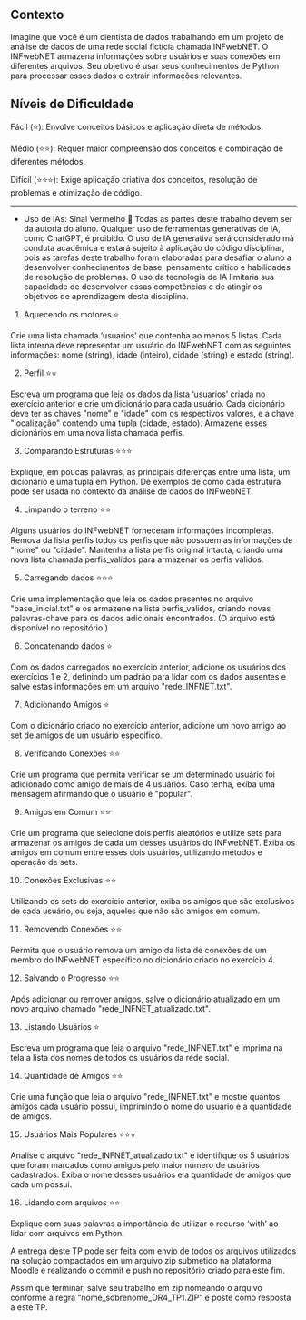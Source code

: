 
## **Contexto**
Imagine que você é um cientista de dados trabalhando em um projeto de análise de dados de uma rede social fictícia chamada INFwebNET. O INFwebNET armazena informações sobre usuários e suas conexões em diferentes arquivos. Seu objetivo é usar seus conhecimentos de Python para processar esses dados e extrair informações relevantes.

## Níveis de Dificuldade
Fácil (⭐): Envolve conceitos básicos e aplicação direta de métodos.

Médio (⭐⭐): Requer maior compreensão dos conceitos e combinação de diferentes métodos.

Difícil (⭐⭐⭐): Exige aplicação criativa dos conceitos, resolução de problemas e otimização de código.

---

- Uso de IAs: Sinal Vermelho 🔴 
Todas as partes deste trabalho devem ser da autoria do aluno. Qualquer uso de ferramentas generativas de IA, como ChatGPT, é proibido. O uso de IA generativa será considerado má conduta acadêmica e estará sujeito à aplicação do código disciplinar, pois as tarefas deste trabalho foram elaboradas para desafiar o aluno a desenvolver conhecimentos de base, pensamento crítico e habilidades de resolução de problemas. O uso da tecnologia de IA limitaria sua capacidade de desenvolver essas competências e de atingir os objetivos de aprendizagem desta disciplina.

1. Aquecendo os motores ⭐

Crie uma lista chamada ‘usuarios’ que contenha ao menos 5 listas. Cada lista interna deve representar um usuário do INFwebNET com as seguintes informações: nome (string), idade (inteiro), cidade (string) e estado (string).

2. Perfil ⭐⭐

Escreva um programa que leia os dados da lista ‘usuarios’ criada no exercício anterior e crie um dicionário para cada usuário. Cada dicionário deve ter as chaves "nome" e "idade" com os respectivos valores, e a chave "localização" contendo uma tupla (cidade, estado). Armazene esses dicionários em uma nova lista chamada perfis.

3. Comparando Estruturas ⭐⭐⭐

Explique, em poucas palavras, as principais diferenças entre uma lista, um dicionário e uma tupla em Python. Dê exemplos de como cada estrutura pode ser usada no contexto da análise de dados do INFwebNET.

4. Limpando o terreno ⭐⭐

Alguns usuários do INFwebNET forneceram informações incompletas. Remova da lista perfis todos os perfis que não possuem as informações de "nome" ou "cidade". Mantenha a lista perfis original intacta, criando uma nova lista chamada perfis_validos para armazenar os perfis válidos.

5. Carregando dados ⭐⭐⭐

Crie uma implementação que leia os dados presentes no arquivo "base_inicial.txt" e os armazene na lista perfis_validos, criando novas palavras-chave para os dados adicionais encontrados. (O arquivo está disponível no repositório.)

6. Concatenando dados ⭐

Com os dados carregados no exercício anterior, adicione os usuários dos exercícios 1 e 2, definindo um padrão para lidar com os dados ausentes e salve estas informações em um arquivo "rede_INFNET.txt".

7. Adicionando Amigos ⭐

Com o dicionário criado no exercício anterior, adicione um novo amigo ao set de amigos de um usuário específico.

8. Verificando Conexões ⭐⭐

Crie um programa que permita verificar se um determinado usuário foi adicionado como amigo de mais de 4 usuários. Caso tenha, exiba uma mensagem afirmando que o usuário é "popular".

9. Amigos em Comum ⭐⭐

Crie um programa que selecione dois perfis aleatórios e utilize sets para armazenar os amigos de cada um desses usuários do INFwebNET. Exiba os amigos em comum entre esses dois usuários, utilizando métodos e operação de sets.

10. Conexões Exclusivas ⭐⭐

Utilizando os sets do exercício anterior, exiba os amigos que são exclusivos de cada usuário, ou seja, aqueles que não são amigos em comum.

11. Removendo Conexões ⭐⭐

Permita que o usuário remova um amigo da lista de conexões de um membro do INFwebNET específico no dicionário criado no exercício 4.

12. Salvando o Progresso ⭐⭐

Após adicionar ou remover amigos, salve o dicionário atualizado em um novo arquivo chamado "rede_INFNET_atualizado.txt".

13. Listando Usuários ⭐

Escreva um programa que leia o arquivo "rede_INFNET.txt" e imprima na tela a lista dos nomes de todos os usuários da rede social.

14. Quantidade de Amigos ⭐⭐

Crie uma função que leia o arquivo "rede_INFNET.txt" e mostre quantos amigos cada usuário possui, imprimindo o nome do usuário e a quantidade de amigos.

15. Usuários Mais Populares ⭐⭐⭐

Analise o arquivo "rede_INFNET_atualizado.txt" e identifique os 5 usuários que foram marcados como amigos pelo maior número de usuários cadastrados. Exiba o nome desses usuários e a quantidade de amigos que cada um possui.

16. Lidando com arquivos ⭐⭐

Explique com suas palavras a importância de utilizar o recurso ‘with’ ao lidar com arquivos em Python.

A entrega deste TP pode ser feita com envio de todos os arquivos utilizados na solução compactados em um arquivo zip submetido na plataforma Moodle e realizando o commit e push no repositório criado para este fim.

Assim que terminar, salve seu trabalho em zip nomeando o arquivo conforme a regra “nome_sobrenome_DR4_TP1.ZIP” e poste como resposta a este TP.
